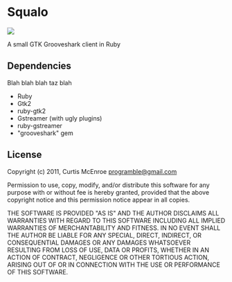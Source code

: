 # Squalo

![](http://stillmaintained.com/programble/squalo.png)

A small GTK Grooveshark client in Ruby

## Dependencies

Blah blah blah taz blah

 * Ruby
 * Gtk2
 * ruby-gtk2
 * Gstreamer (with ugly plugins)
 * ruby-gstreamer
 * "grooveshark" gem

## License

Copyright (c) 2011, Curtis McEnroe <programble@gmail.com>

Permission to use, copy, modify, and/or distribute this software for any
purpose with or without fee is hereby granted, provided that the above
copyright notice and this permission notice appear in all copies.

THE SOFTWARE IS PROVIDED "AS IS" AND THE AUTHOR DISCLAIMS ALL WARRANTIES
WITH REGARD TO THIS SOFTWARE INCLUDING ALL IMPLIED WARRANTIES OF
MERCHANTABILITY AND FITNESS. IN NO EVENT SHALL THE AUTHOR BE LIABLE FOR
ANY SPECIAL, DIRECT, INDIRECT, OR CONSEQUENTIAL DAMAGES OR ANY DAMAGES
WHATSOEVER RESULTING FROM LOSS OF USE, DATA OR PROFITS, WHETHER IN AN
ACTION OF CONTRACT, NEGLIGENCE OR OTHER TORTIOUS ACTION, ARISING OUT OF
OR IN CONNECTION WITH THE USE OR PERFORMANCE OF THIS SOFTWARE.
